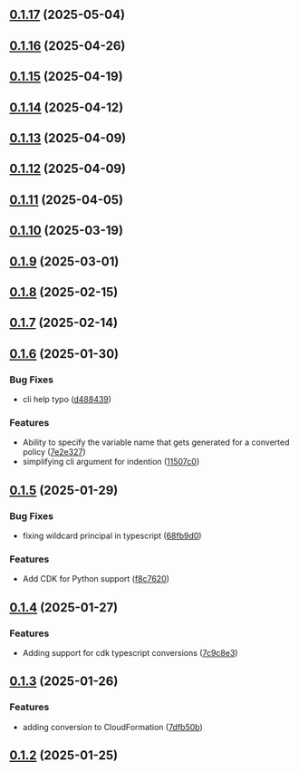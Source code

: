 ## [0.1.17](https://github.com/cloud-copilot/iam-convert/compare/v0.1.16...v0.1.17) (2025-05-04)

## [0.1.16](https://github.com/cloud-copilot/iam-convert/compare/v0.1.15...v0.1.16) (2025-04-26)

## [0.1.15](https://github.com/cloud-copilot/iam-convert/compare/v0.1.14...v0.1.15) (2025-04-19)

## [0.1.14](https://github.com/cloud-copilot/iam-convert/compare/v0.1.13...v0.1.14) (2025-04-12)

## [0.1.13](https://github.com/cloud-copilot/iam-convert/compare/v0.1.12...v0.1.13) (2025-04-09)

## [0.1.12](https://github.com/cloud-copilot/iam-convert/compare/v0.1.11...v0.1.12) (2025-04-09)

## [0.1.11](https://github.com/cloud-copilot/iam-convert/compare/v0.1.10...v0.1.11) (2025-04-05)

## [0.1.10](https://github.com/cloud-copilot/iam-convert/compare/v0.1.9...v0.1.10) (2025-03-19)

## [0.1.9](https://github.com/cloud-copilot/iam-convert/compare/v0.1.8...v0.1.9) (2025-03-01)

## [0.1.8](https://github.com/cloud-copilot/iam-convert/compare/v0.1.7...v0.1.8) (2025-02-15)

## [0.1.7](https://github.com/cloud-copilot/iam-convert/compare/v0.1.6...v0.1.7) (2025-02-14)

## [0.1.6](https://github.com/cloud-copilot/iam-convert/compare/v0.1.5...v0.1.6) (2025-01-30)


### Bug Fixes

* cli help typo ([d488439](https://github.com/cloud-copilot/iam-convert/commit/d4884393806f41f5cac3553f414f1889ce3ba11e))


### Features

* Ability to specify the variable name that gets generated for a converted policy ([7e2e327](https://github.com/cloud-copilot/iam-convert/commit/7e2e3278d9f45a71c0bad8b89cbc1f2f12eb1be7))
* simplifying cli argument for indention ([11507c0](https://github.com/cloud-copilot/iam-convert/commit/11507c02bdb526488648f09f665b7c8c68a66263))

## [0.1.5](https://github.com/cloud-copilot/iam-convert/compare/v0.1.4...v0.1.5) (2025-01-29)


### Bug Fixes

* fixing wildcard principal in typescript ([68fb9d0](https://github.com/cloud-copilot/iam-convert/commit/68fb9d075234cd7af200f479ce932cbb9c60655c))


### Features

* Add CDK for Python support ([f8c7620](https://github.com/cloud-copilot/iam-convert/commit/f8c76209c73db520845f2fb8f5d853c40a859d86))

## [0.1.4](https://github.com/cloud-copilot/iam-convert/compare/v0.1.3...v0.1.4) (2025-01-27)


### Features

* Adding support for cdk typescript conversions ([7c9c8e3](https://github.com/cloud-copilot/iam-convert/commit/7c9c8e3d6950ec511e616c3c74176be8ea05c6a7))

## [0.1.3](https://github.com/cloud-copilot/iam-convert/compare/v0.1.2...v0.1.3) (2025-01-26)


### Features

* adding conversion to CloudFormation ([7dfb50b](https://github.com/cloud-copilot/iam-convert/commit/7dfb50bf85176ee0b6ffa091dfa44353d0b14d93))

## [0.1.2](https://github.com/cloud-copilot/iam-convert/compare/v0.1.1...v0.1.2) (2025-01-25)
